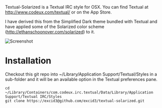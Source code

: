 Textual-Solarized is a Textual IRC style for OSX. You can find Textual at http://www.codeux.com/textual/ or on the App Store.

I have derived this from the Simplified Dark theme bundled with Textual and have applied some of the Solarized color scheme (http://ethanschoonover.com/solarized) to it.

![Screenshot](http://f.cl.ly/items/0X0m1E1Y37353p1w2h2R/Screen%20shot%202011-04-08%20at%209.15.28%20PM.png)

Installation
============
Checkout this git repo into ~/Library/Application Support/Textual/Styles in a sub-folder and it will be an available option in the Textual preferences pane.

    cd ~/Library/Containers/com.codeux.irc.textual/Data/Library/Application Support/Textual IRC/Styles
    git clone https://excid3@github.com/excid3/textual-solarized.git
